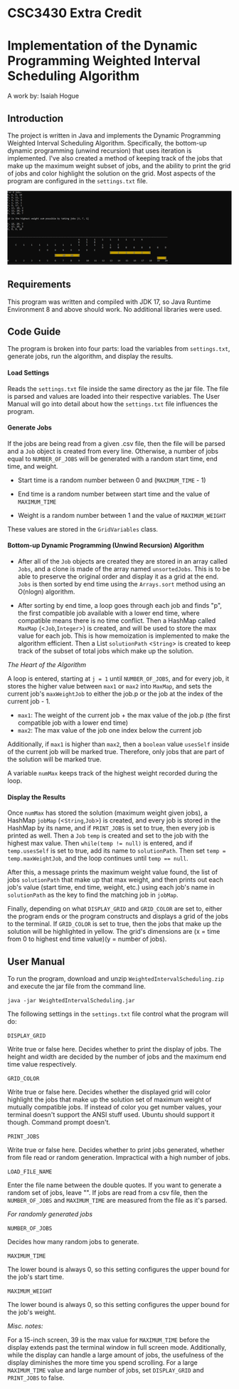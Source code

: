 # CSC3430 Extra Credit
 
# Implementation of the Dynamic Programming Weighted Interval Scheduling Algorithm
A work by: Isaiah Hogue
 
## Introduction
 
The project is written in Java and implements the Dynamic Programming Weighted Interval Scheduling Algorithm. Specifically, the bottom-up dynamic programming (unwind recursion) that uses iteration is implemented. I've also created a method of keeping track of the jobs that make up the maximum weight subset of jobs, and the ability to print the grid of jobs and color highlight the solution on the grid. Most aspects of the program are configured in the `settings.txt` file.

![Alt text](https://github.com/IHOGUE/CSC3430-Extra-Credit/blob/main/out/artifacts/WeightedIntervalScheduling_jar/Output.png?raw=true "three Result")
 
## Requirements
 
This program was written and compiled with JDK 17, so Java Runtime Environment 8 and above should work. No additional libraries were used.
 
## Code Guide
The program is broken into four parts: load the variables from `settings.txt`, generate jobs, run the algorithm, and display the results.
 
#### Load Settings
 
Reads the `settings.txt` file inside the same directory as the jar file. The file is parsed and values are loaded into their respective variables. The User Manual will go into detail about how the `settings.txt` file influences the program.
 
#### Generate Jobs
 
If the jobs are being read from a given .csv file, then the file will be parsed and a `Job` object is created from every line. Otherwise, a number of jobs equal to `NUMBER_OF_JOBS` will be generated with a random start time, end time, and weight.
 
- Start time is a random number between 0 and (`MAXIMUM_TIME` - 1)
 
- End time is a random number between start time and the value of `MAXIMUM_TIME`
 
- Weight is a random number between 1 and the value of `MAXIMUM_WEIGHT`
 
These values are stored in the `GridVariables` class.
 
#### Bottom-up Dynamic Programming (Unwind Recursion) Algorithm
 
- After all of the `Job` objects are created they are stored in an array called `Jobs`, and a clone is made of the array named `unsortedJobs`. This is to be able to preserve the original order and display it as a grid at the end. `Jobs` is then sorted by end time using the `Arrays.sort` method using an O(nlogn) algorithm.
 
- After sorting by end time, a loop goes through each job and finds "p", the first compatible job available with a lower end time, where compatible means there is no time conflict. Then a HashMap called `MaxMap` (<`Job`,`Integer`>) is created, and will be used to store the max value for each job. This is how memoization is implemented to make the algorithm efficient. Then a List `solutionPath` <`String`> is created to keep track of the subset of total jobs which make up the solution.
 
*The Heart of the Algorithm*
 
A loop is entered, starting at `j = 1` until `NUMBER_OF_JOBS`, and for every job, it stores the higher value between `max1` or `max2` into `MaxMap`, and sets the current job's `maxWeightJob` to either the job.p or the job at the index of the current job - 1.
- `max1`: The weight of the current job + the max value of the job.p (the first compatible job with a lower end time)
- `max2`: The max value of the job one index below the current job
 
Additionally, if `max1` is higher than `max2`, then a `boolean` value `usesSelf` inside of the current job will be marked true. Therefore, only jobs that are part of the solution will be marked true.
 
A variable `numMax` keeps track of the highest weight recorded during the loop.
 
 
#### Display the Results
 
Once `numMax` has stored the solution (maximum weight given jobs), a HashMap `jobMap` (<`String`,`Job`>) is created, and every job is stored in the HashMap by its name, and if `PRINT_JOBS` is set to true, then every job is printed as well. Then a `Job` `temp` is created and set to the job with the highest max value. Then `while(temp != null)` is entered, and if `temp.usesSelf` is set to true, add its name to `solutionPath`. Then set `temp = temp.maxWeightJob`, and the loop continues until `temp == null`.
 
 After this, a message prints the maximum weight value found, the list of jobs `solutionPath` that make up that max weight, and then prints out each job's value (start time, end time, weight, etc.) using each job's name in `solutionPath` as the key to find the matching job in `jobMap`.
 
Finally, depending on what `DISPLAY_GRID` and `GRID_COLOR` are set to, either the program ends or the program constructs and displays a grid of the jobs to the terminal. If `GRID_COLOR` is set to true, then the jobs that make up the solution will be highlighted in yellow. The grid's dimensions are (x = time from 0 to highest end time value)(y = number of jobs).
 
## User Manual

To run the program, download and unzip `WeightedIntervalScheduling.zip` and execute the jar file from the command line. 

`java -jar WeightedIntervalScheduling.jar`

The following settings in the `settings.txt` file control what the program will do:
 
`DISPLAY_GRID`
 
Write true or false here. Decides whether to print the display of jobs. The height and width are decided by the number of jobs and the maximum end time value respectively.
 
 
`GRID_COLOR`
 
Write true or false here. Decides whether the displayed grid will color highlight the jobs that make up the solution set of maximum weight of mutually compatible jobs. If instead of color you get number values, your terminal doesn't support the ANSI stuff used. Ubuntu should support it though. Command prompt doesn't.
 
`PRINT_JOBS`
 
Write true or false here. Decides whether to print jobs generated, whether from file read or random generation. Impractical with a high number of jobs.
 
`LOAD_FILE_NAME`
 
Enter the file name between the double quotes. If you want to generate a random set of jobs, leave "". If jobs are read from a csv file, then the `NUMBER_OF_JOBS` and `MAXIMUM_TIME` are measured from the file as it's parsed.
 
*For randomly generated jobs*
 
`NUMBER_OF_JOBS`
 
Decides how many random jobs to generate.
 
`MAXIMUM_TIME`
 
The lower bound is always 0, so this setting configures the upper bound for the job's start time.
 
`MAXIMUM_WEIGHT`
 
 
The lower bound is always 0, so this setting configures the upper bound for the job's weight.
 
*Misc. notes:*
 
For a 15-inch screen, 39 is the max value for `MAXIMUM_TIME` before the display extends past the terminal window in full screen mode. Additionally, while the display can handle a large amount of jobs, the usefulness of the display diminishes the more time you spend scrolling. For a large `MAXIMUM_TIME` value and large number of jobs, set `DISPLAY_GRID` and `PRINT_JOBS` to false.
